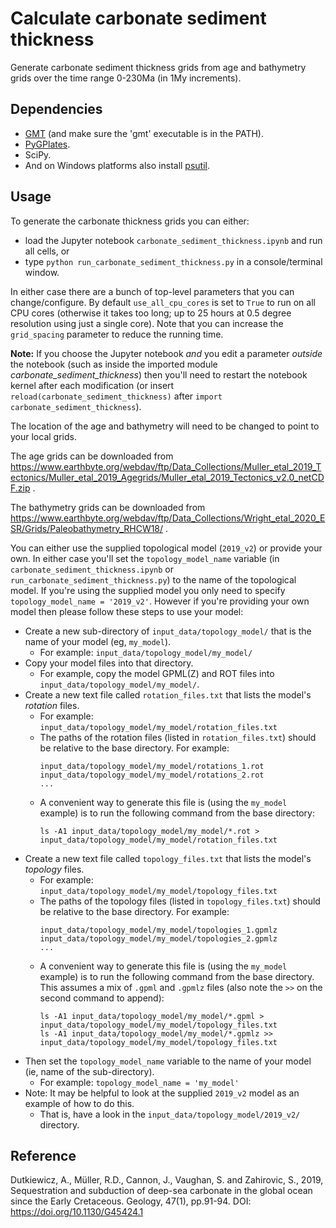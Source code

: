 # Calculate carbonate sediment thickness

Generate carbonate sediment thickness grids from age and bathymetry grids over the time range 0-230Ma (in 1My increments).

## Dependencies

- [GMT](https://www.generic-mapping-tools.org/download/) (and make sure the 'gmt' executable is in the PATH).
- [PyGPlates](https://www.gplates.org/docs/pygplates/pygplates_getting_started.html#installation).
- SciPy.
- And on Windows platforms also install [psutil](https://pypi.org/project/psutil/).

## Usage

To generate the carbonate thickness grids you can either:

- load the Jupyter notebook `carbonate_sediment_thickness.ipynb` and run all cells, or
- type `python run_carbonate_sediment_thickness.py` in a console/terminal window.

In either case there are a bunch of top-level parameters that you can change/configure.
By default `use_all_cpu_cores` is set to `True` to run on all CPU cores
(otherwise it takes too long; up to 25 hours at 0.5 degree resolution using just a single core).
Note that you can increase the `grid_spacing` parameter to reduce the running time.

**Note:** If you choose the Jupyter notebook *and* you edit a parameter *outside* the notebook
(such as inside the imported module *carbonate_sediment_thickness*) then you'll need to restart the notebook kernel
after each modification (or insert `reload(carbonate_sediment_thickness)` after `import carbonate_sediment_thickness`).

The location of the age and bathymetry will need to be changed to point to your local grids.

The age grids can be downloaded from https://www.earthbyte.org/webdav/ftp/Data_Collections/Muller_etal_2019_Tectonics/Muller_etal_2019_Agegrids/Muller_etal_2019_Tectonics_v2.0_netCDF.zip .

The bathymetry grids can be downloaded from https://www.earthbyte.org/webdav/ftp/Data_Collections/Wright_etal_2020_ESR/Grids/Paleobathymetry_RHCW18/ .

You can either use the supplied topological model (`2019_v2`) or provide your own. In either case you'll set the `topology_model_name` variable (in `carbonate_sediment_thickness.ipynb` or `run_carbonate_sediment_thickness.py`) to the name of the topological model. If you're using the supplied model you only need to specify `topology_model_name = '2019_v2'`. However if you're providing your own model then please follow these steps to use your model:

- Create a new sub-directory of `input_data/topology_model/` that is the name of your model (eg, `my_model`).
  - For example: `input_data/topology_model/my_model/`
- Copy your model files into that directory.
  - For example, copy the model GPML(Z) and ROT files into `input_data/topology_model/my_model/`.
- Create a new text file called `rotation_files.txt` that lists the model's *rotation* files.
  - For example: `input_data/topology_model/my_model/rotation_files.txt`
  - The paths of the rotation files (listed in `rotation_files.txt`) should be relative to the base directory. For example:
    ```
    input_data/topology_model/my_model/rotations_1.rot
    input_data/topology_model/my_model/rotations_2.rot
    ...
    ```
  - A convenient way to generate this file is (using the `my_model` example) is to run the following command from the base directory:
    ```
    ls -A1 input_data/topology_model/my_model/*.rot > input_data/topology_model/my_model/rotation_files.txt
    ```
- Create a new text file called `topology_files.txt` that lists the model's *topology* files.
  - For example: `input_data/topology_model/my_model/topology_files.txt`
  - The paths of the topology files (listed in `topology_files.txt`) should be relative to the base directory. For example:
    ```
    input_data/topology_model/my_model/topologies_1.gpmlz
    input_data/topology_model/my_model/topologies_2.gpmlz
    ...
    ```
  - A convenient way to generate this file is (using the `my_model` example) is to run the following command from the base directory. This assumes a mix of `.gpml` and `.gpmlz` files (also note the `>>` on the second command to append):
    ```
    ls -A1 input_data/topology_model/my_model/*.gpml > input_data/topology_model/my_model/topology_files.txt
    ls -A1 input_data/topology_model/my_model/*.gpmlz >> input_data/topology_model/my_model/topology_files.txt
    ```
- Then set the `topology_model_name` variable  to the name of your model (ie, name of the sub-directory).
  - For example: `topology_model_name = 'my_model'`
- Note: It may be helpful to look at the supplied `2019_v2` model as an example of how to do this.
  - That is, have a look in the `input_data/topology_model/2019_v2/` directory.


## Reference

Dutkiewicz, A., Müller, R.D., Cannon, J., Vaughan, S. and Zahirovic, S., 2019, Sequestration and subduction of deep-sea carbonate in the global ocean since the Early Cretaceous. Geology, 47(1), pp.91-94. DOI:  https://doi.org/10.1130/G45424.1
